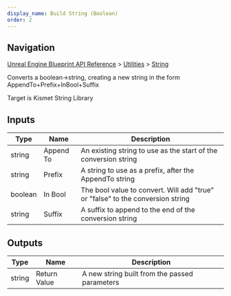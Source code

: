```yaml
---
display_name: Build String (Boolean)
order: 2
---
```

## Navigation

[Unreal Engine Blueprint API Reference](https://dev.epicgames.com/documentation/en-us/unreal-engine/BlueprintAPI) > [Utilities](https://dev.epicgames.com/documentation/en-us/unreal-engine/BlueprintAPI/Utilities) > [String](https://dev.epicgames.com/documentation/en-us/unreal-engine/BlueprintAPI/Utilities/String)

Converts a boolean->string, creating a new string in the form AppendTo+Prefix+InBool+Suffix

Target is Kismet String Library

## Inputs

| Type | Name | Description |
| --- | --- | --- |
| string | Append To | An existing string to use as the start of the conversion string |
| string | Prefix | A string to use as a prefix, after the AppendTo string |
| boolean | In Bool | The bool value to convert. Will add "true" or "false" to the conversion string |
| string | Suffix | A suffix to append to the end of the conversion string |

## Outputs

| Type | Name | Description |
| --- | --- | --- |
| string | Return Value | A new string built from the passed parameters |
